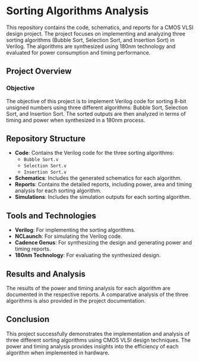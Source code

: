 # Sorting Algorithms Analysis 

This repository contains the code, schematics, and reports for a CMOS VLSI design project. The project focuses on implementing and analyzing three sorting algorithms (Bubble Sort, Selection Sort, and Insertion Sort) in Verilog. The algorithms are synthesized using 180nm technology and evaluated for power consumption and timing performance.

## Project Overview

### Objective
The objective of this project is to implement Verilog code for sorting 8-bit unsigned numbers using three different algorithms: Bubble Sort, Selection Sort, and Insertion Sort. The sorted outputs are then analyzed in terms of timing and power when synthesized in a 180nm process.

## Repository Structure

- **Code**: Contains the Verilog code for the three sorting algorithms:
  - `Bubble Sort.v`
  - `Selection Sort.v`
  - `Insertion Sort.v`
- **Schematics**: Includes the generated schematics for each algorithm.
- **Reports**: Contains the detailed reports, including power, area and timing analysis for each sorting algorithm.
- **Simulations**: Includes the simulation outputs for each sorting algorithm.

## Tools and Technologies

- **Verilog**: For implementing the sorting algorithms.
- **NCLaunch**: For simulating the Verilog code.
- **Cadence Genus**: For synthesizing the design and generating power and timing reports.
- **180nm Technology**: For evaluating the synthesized design.

## Results and Analysis

The results of the power and timing analysis for each algorithm are documented in the respective reports. A comparative analysis of the three algorithms is also provided in the project documentation.

## Conclusion

This project successfully demonstrates the implementation and analysis of three different sorting algorithms using CMOS VLSI design techniques. The power and timing analysis provides insights into the efficiency of each algorithm when implemented in hardware.
